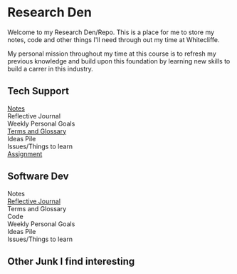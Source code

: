 # Research Den
Welcome to my Research Den/Repo. This is a place for me to store my notes, code and other things I'll need through out my time at Whitecliffe.

My personal mission throughout my time at this course is to refresh my previous knowledge and build upon this foundation by learning new skills to build a carrer in this industry.

## Tech Support
[Notes](./TechSupport/notes/main.md) </br>
Reflective Journal </br>
Weekly Personal Goals </br>
[Terms and Glossary](./TechSupport/glossary.md) </br>
Ideas Pile </br>
Issues/Things to learn </br>
[Assignment](./TechSupport/practicalassessment/passessmentmain.md)

## Software Dev
Notes </br>
[Reflective Journal](./SoftwareDev/reflectivejournal.md) </br>
Terms and Glossary </br>
Code </br>
Weekly Personal Goals </br>
Ideas Pile </br>
Issues/Things to learn

## Other Junk I find interesting
